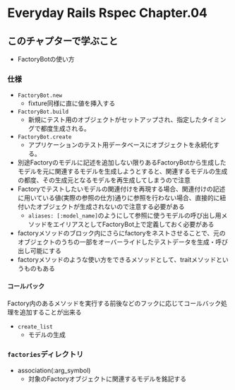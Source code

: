 # Everyday Rails Rspec Chapter.04

## このチャプターで学ぶこと
 - FactoryBotの使い方

### 仕様
 - `FactoryBot.new`
     - fixture同様に直に値を挿入する
 - `FactoryBot.build`
 	 - 新規にテスト用のオブジェクトがセットアップされ、指定したタイミングで都度生成される。
 - `FactoryBot.create`
 	 - アプリケーションのテスト用データベースにオブジェクトを永続化する。
 - 別途Factoryのモデルに記述を追加しない限りあるFactoryBotから生成したモデルを元に関連するモデルを生成しようとすると、関連するモデルの生成の都度、その生成元となるモデルを再生成してしまうので注意
 - Factoryでテストしたいモデルの関連付けを再現する場合、関連付けの記述に用いている値(実際の参照の仕方)通りに参照を行わない場合、直接的に紐付いたオブジェクトが生成されないので注意する必要がある
 	- `aliases: [:model_name]`のようにして参照に使うモデルの呼び出し用メソッドをエイリアスとしてFactoryBot上で定義しておく必要がある
 - factoryメソッドのブロック内にさらにfactoryをネストさせることで、元のオブジェクトのうちの一部をオーバーライドしたテストデータを生成・呼び出し可能にする
 - factoryメソッドのような使い方をできるメソッドとして、traitメソッドというものもある

#### コールバック
Factory内のあるメソッドを実行する前後などのフックに応じてコールバック処理を追加することが出来る
 - `create_list`
    - モデルの生成

### `factories`ディレクトリ
 - association(:arg_symbol)
 	- 対象のFactoryオブジェクトに関連するモデルを銘記する